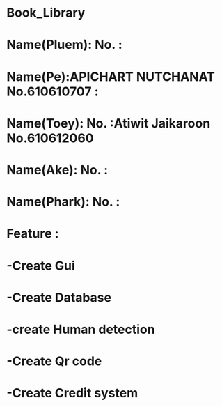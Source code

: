 # Book_Library

# Name(Pluem):  No. :
# Name(Pe):APICHART NUTCHANAT No.610610707 :
# Name(Toey):  No. :Atiwit Jaikaroon No.610612060
# Name(Ake):  No. :
# Name(Phark):  No. :
# Feature : 
# -Create Gui 
# -Create Database
# -create Human detection
# -Create Qr code
# -Create Credit system
